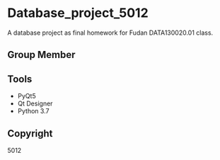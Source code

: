 # Database_project_5012
A database project as final homework for Fudan DATA130020.01 class.

## Group Member





## Tools

- PyQt5
- Qt Designer
- Python 3.7



## Copyright

5012